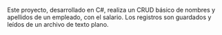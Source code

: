 Este proyecto, desarrollado en C#, realiza un CRUD básico de nombres y apellidos de un empleado, con el salario.
Los registros son guardados y leídos de un archivo de texto plano.
